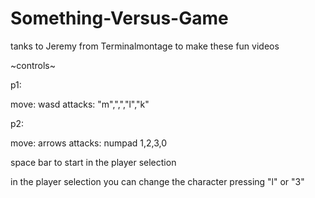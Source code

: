 # Something-Versus-Game
tanks to Jeremy from Terminalmontage to make these fun videos

~controls~

p1:

move: wasd
attacks: "m",",","l","k"

p2:

move: arrows
attacks: numpad 1,2,3,0

space bar to start in the player selection

in the player selection you can change the character pressing "l" or "3"
